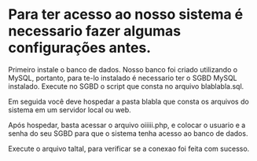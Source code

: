 # Para ter acesso ao nosso sistema é necessario fazer algumas configurações antes.

Primeiro instale o banco de dados. Nosso banco foi criado utilizando o MySQL, portanto, para te-lo instalado é necessario ter o SGBD MySQL instalado. Execute no SGBD o script que consta no arquivo blablabla.sql.

Em seguida você deve hospedar a pasta blabla que consta os arquivos do sistema em um servidor local ou web.

Após hospedar, basta acessar o arquivo oiiiii.php, e colocar o usuario e a senha do seu SGBD para que o sistema tenha acesso ao banco de dados.

Execute o arquivo taltal, para verificar se a conexao foi feita com sucesso.
